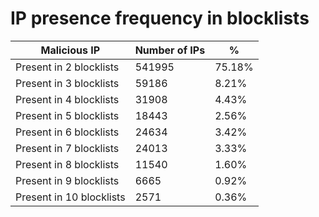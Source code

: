 # IP presence frequency in blocklists
| Malicious IP | Number of IPs | % |
|----|----|----|
| Present in 2 blocklists | 541995 | 75.18% |
| Present in 3 blocklists | 59186 | 8.21% |
| Present in 4 blocklists | 31908 | 4.43% |
| Present in 5 blocklists | 18443 | 2.56% |
| Present in 6 blocklists | 24634 | 3.42% |
| Present in 7 blocklists | 24013 | 3.33% |
| Present in 8 blocklists | 11540 | 1.60% |
| Present in 9 blocklists | 6665 | 0.92% |
| Present in 10 blocklists | 2571 | 0.36% |
